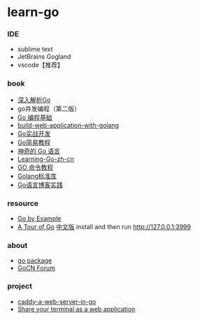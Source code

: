 # learn-go


### IDE
* sublime text
* JetBrains Gogland
* vscode【推荐】

### book
* [深入解析Go](https://www.gitbook.com/book/tiancaiamao/go-internals/details)
* go并发编程（第二版）
* [Go 编程基础](https://github.com/Unknwon/go-fundamental-programming)
* [build-web-application-with-golang](https://github.com/astaxie/build-web-application-with-golang/blob/master/zh/preface.md)
* [Go实战开发](https://github.com/astaxie/go-best-practice/)
* [Go简易教程](https://github.com/songleo/the-little-go-book_ZH_CN)
* [神奇的 Go 语言](http://www.ctolib.com/docs-magical-go-c-index.html)
* [Learning-Go-zh-cn](https://github.com/mikespook/Learning-Go-zh-cn)
* [GO 命令教程](https://github.com/hyper0x/go_command_tutorial)
* [Golang标准库](https://github.com/polaris1119/The-Golang-Standard-Library-by-Example)
* [Go语言博客实践](https://github.com/achun/Go-Blog-In-Action)

### resource
* [Go by Example](https://gobyexample.com/)
* [A Tour of Go](https://github.com/golang/tour) [中文版](https://github.com/Go-zh/tour) install and then run http://127.0.0.1:3999

### about
* [go package](https://gowalker.org/)
* [GoCN Forum](https://gocn.io/)

### project
* [caddy-a-web-server-in-go](https://github.com/mholt/caddy)
* [Share your terminal as a web application](https://github.com/yudai/gotty)